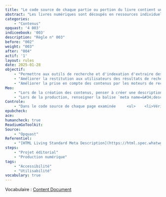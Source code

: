 ```yaml
---
title: "Le code source de chaque partie ou portion du livre contient une métadonnée qui en décrit le contenu"
abstract: "Les livres numériques sont découpés en ressources individuelles appelées  *Document de Contenu (Content Document)*. Ce découpage représente généralement des portions éditoriales spécifiques (une page, un chapitre, etc.). Chacune de ces ressources est contenue dans un fichier et doit contenir une information dans le code source qui permet de la décrire ou de fournir des informations à son propos. Cette règle concerne la métadonnée description qui, comme son nom l’indique, permet de décrire la page."
categories: 
    - "Contenus"
opquast: '4 003'
indiceebook: '003'
description: "Règle n° 003"
before: "002"
weight: "003"
after: "004"
actif: '1'
layout: rules
date: 2025-01-28
objectif: 
    - "Permettre aux outils de recherche et d'indexation d'extraire des informations à propos du contenu des pages."
    - "Améliorer la restitution aux utilisateurs des résultats de recherche."
    - "Améliorer la prise en compte des contenus par les moteurs de recherche et outils d’indexation."
Meo: 
    - "Lors de la création des contenus, penser à créer une description courte de chaque portion du livre"
    - "Lors de la production, renseigner la balise `meta name=&#34;description&#34; content=&#34;&#34;`, ou à défaut un élément spécifique ayant la même fonction, avec une description du contenu."
Controle: 
    - "Dans le code source de chaque page examinée     <ul>    <li>Vérifier la présence de la balise `&lt;meta name=&#34;description&#34; content=&#34;&#34; /&gt;` ou d'un équivalent à l'aide, par exemple, des outils de développement des navigateurs.</li>    <li>Contrôler que le texte de cette balise décrit effectivement, de façon spécifique ou plus générique, le contenu de la page.</li>    </ul>"
epubcheck: 
ace: 
humancheck: true
ReadiumGoToolkit: 
Source: 
    - "Opquast"
Referentiel: 
    - "[HTML Living Standard Meta Description](https://html.spec.whatwg.org/#meta-description)"
steps: 
    - "Projet éditorial"
    - "Production numérique"
tags: 
    - "Accessibilité"
    - "Utilisabilité"
vocabulary: true
---
```


Vocabulaire&nbsp;: [Content Document](../../vocabulaire#contentdocument)